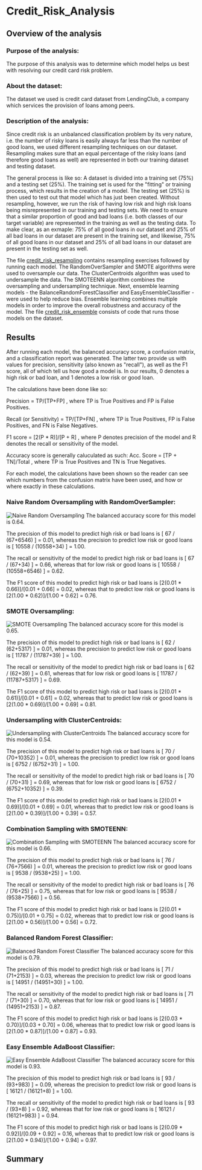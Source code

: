 # Credit_Risk_Analysis

## Overview of the analysis
### Purpose of the analysis:
The purpose of this analysis was to determine which model helps us best with resolving our credit card risk problem. 
### About the dataset:
The dataset we used is credit card dataset from LendingClub, a company which services the provision of loans among peers.
### Description of the analysis:
Since credit risk is an unbalanced classification problem by its very nature, i.e. the number of risky loans is easily always far less than the number of good loans, we used different resampling techniques on our dataset. Resampling makes sure that an equal percentage of the risky loans (and therefore good loans as well) are represented in both our training dataset and testing dataset. 

The general process is like so:
A dataset is divided into a training set (75%) and a testing set (25%). The training set is used for the "fitting" or training process, which results in the creation of a model. The testing set (25%) is then used to test out that model which has just been created. Without resampling, however, we run the risk of having low risk and high risk loans being misrepresented in our training and testing sets. We need to ensure that a similar proportion of good and bad loans (i.e. both classes of our target variable) are represented in the training as well as the testing data.
To make clear, as an exmaple: 75% of all good loans in our dataset and 25% of all bad loans in our dataset are present in the training set, and likewise, 75% of all good loans in our dataset and 25% of all bad loans in our dataset are present in the testing set as well.

The file [credit_risk_resampling](https://github.com/SohaT7/Credit_Risk_Analysis/blob/main/credit_risk_resampling.ipynb) contains resampling exercises followed by running each model. The RandomOverSampler and SMOTE algorithms were used to oversample our data. The ClusterCentroids algorithm was used to undersample the data. The SMOTEENN algorithm combines the oversampling and undersampling technique. 
Next, ensemble learning models - the BalanceRandomForestClassifier and EasyEnsembleClassifier - were used to help reduce bias. Ensemble learning combines multiple models in order to improve the overall robustness and accuracy of the model. The file [credit_risk_ensemble](https://github.com/SohaT7/Credit_Risk_Analysis/blob/main/credit_risk_ensemble.ipynb) consists of code that runs those models on the dataset. 

## Results
After running each model, the balanced accuracy score, a confusion matrix, and a classification report was generated. The latter two provide us with values for precision, sensitivity (also known as "recall"), as well as the F1 score, all of which tell us how good a model is. In our results, 0 denotes a high risk or bad loan, and 1 denotes a low risk or good loan.

The calculations have been done like so:

Precision = TP/[TP+FP] , where TP is True Positives and FP is False Positives.

Recall (or Sensitivity) = TP/[TP+FN] , where TP is True Positives, FP is False Positives, and FN is False Negatives.

F1 score = [2(P * R)]/[P + R] , where P denotes precision of the model and R denotes the recall or sensitivity of the model. 

Accuracy score is generally caluculated as such:
Acc. Score = [TP + TN]/Total , where TP is True Positives and TN is True Negatives.

For each model, the calculations have been shown so the reader can see which numbers from the confusion matrix have been used, and how or where exactly in these calculations.

### Naive Random Oversampling with RandomOverSampler:
![Naive Random Oversampling](https://github.com/SohaT7/Credit_Risk_Analysis/blob/main/Image_Naive_Random_Oversampling.png)
The balanced accuracy score for this model is 0.64.

The precision of this model to predict high risk or bad loans is [ 67 / (67+6546) ] = 0.01, whereas the precision to predict low risk or good loans is [ 10558 / (10558+34) ] = 1.00.

The recall or sensitivity of the model to predict high risk or bad loans is [ 67 / (67+34) ] = 0.66, whereas that for low risk or good loans is [ 10558 / (10558+6546) ] = 0.62.

The F1 score of this model to predict high risk or bad loans is [2(0.01 * 0.66)]/[0.01 + 0.66] = 0.02, whereas that to predict low risk or good loans is [2(1.00 * 0.62)]/[1.00 + 0.62] = 0.76.

### SMOTE Oversampling:
![SMOTE Oversampling](https://github.com/SohaT7/Credit_Risk_Analysis/blob/main/Image_SMOTE_Oversampling.png)
The balanced accuracy score for this model is 0.65.

The precision of this model to predict high risk or bad loans is [ 62 / (62+5317) ] = 0.01, whereas the precision to predict low risk or good loans is [ 11787 / (11787+39) ] = 1.00.

The recall or sensitivity of the model to predict high risk or bad loans is [ 62 / (62+39) ] = 0.61, whereas that for low risk or good loans is [ 11787 / (11787+5317) ] = 0.69.

The F1 score of this model to predict high risk or bad loans is [2(0.01 * 0.61)]/[0.01 + 0.61] = 0.02, whereas that to predict low risk or good loans is [2(1.00 * 0.69)]/[1.00 + 0.69] = 0.81.

### Undersampling with ClusterCentroids:
![Undersampling with ClusterCentroids](https://github.com/SohaT7/Credit_Risk_Analysis/blob/main/Image_ClusterCentroids.png)
The balanced accuracy score for this model is 0.54.

The precision of this model to predict high risk or bad loans is [ 70 / (70+10352) ] = 0.01, whereas the precision to predict low risk or good loans is [ 6752 / (6752+31) ] = 1.00.

The recall or sensitivity of the model to predict high risk or bad loans is [ 70 / (70+31) ] = 0.69, whereas that for low risk or good loans is [ 6752 / (6752+10352) ] = 0.39.

The F1 score of this model to predict high risk or bad loans is [2(0.01 * 0.69)]/[0.01 + 0.69] = 0.01, whereas that to predict low risk or good loans is [2(1.00 * 0.39)]/[1.00 + 0.39] = 0.57.

### Combination Sampling with SMOTEENN:
![Combination Sampling with SMOTEENN](https://github.com/SohaT7/Credit_Risk_Analysis/blob/main/Image_SMOTEENN_Combo.png)
The balanced accuracy score for this model is 0.66.

The precision of this model to predict high risk or bad loans is [ 76 / (76+7566) ] = 0.01, whereas the precision to predict low risk or good loans is [ 9538 / (9538+25) ] = 1.00.

The recall or sensitivity of the model to predict high risk or bad loans is [ 76 / (76+25) ] = 0.75, whereas that for low risk or good loans is [ 9538 / (9538+7566) ] = 0.56.

The F1 score of this model to predict high risk or bad loans is [2(0.01 * 0.75)]/[0.01 + 0.75] = 0.02, whereas that to predict low risk or good loans is [2(1.00 * 0.56)]/[1.00 + 0.56] = 0.72.

### Balanced Random Forest Classifier:
![Balanced Random Forest Classifier](https://github.com/SohaT7/Credit_Risk_Analysis/blob/main/Image_Balanced_Random_Forest_Classifier.png)
The balanced accuracy score for this model is 0.79.

The precision of this model to predict high risk or bad loans is [ 71 / (71+2153) ] = 0.03, whereas the precision to predict low risk or good loans is [ 14951 / (14951+30) ] = 1.00.

The recall or sensitivity of the model to predict high risk or bad loans is [ 71 / (71+30) ] = 0.70, whereas that for low risk or good loans is [ 14951 / (14951+2153) ] = 0.87.

The F1 score of this model to predict high risk or bad loans is [2(0.03 * 0.70)]/[0.03 + 0.70] = 0.06, whereas that to predict low risk or good loans is [2(1.00 * 0.87)]/[1.00 + 0.87] = 0.93.

### Easy Ensemble AdaBoost Classifier:
![Easy Ensemble AdaBoost Classifier](https://github.com/SohaT7/Credit_Risk_Analysis/blob/main/Image_Easy_Ensemble_AdaBoost_Classifier.png)
The balanced accuracy score for this model is 0.93.

The precision of this model to predict high risk or bad loans is [ 93 / (93+983) ] = 0.09, whereas the precision to predict low risk or good loans is [ 16121 / (16121+8) ] = 1.00.

The recall or sensitivity of the model to predict high risk or bad loans is [ 93 / (93+8) ] = 0.92, whereas that for low risk or good loans is [ 16121 / (16121+983) ] = 0.94.

The F1 score of this model to predict high risk or bad loans is [2(0.09 * 0.92)]/[0.09 + 0.92] = 0.16, whereas that to predict low risk or good loans is [2(1.00 * 0.94)]/[1.00 + 0.94] = 0.97.

## Summary
